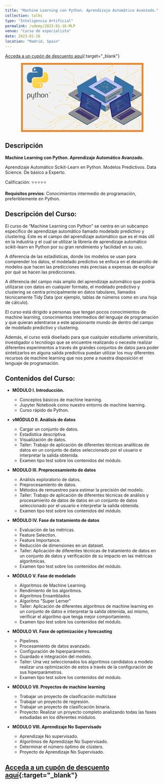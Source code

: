 ```yaml
---
title: "Machine Learning con Python. Aprendizaje Automático Avanzado."
collection: talks
type: "Inteligencia Artificial"
permalink: /udemy/2023-01-16-MLP
venue: "Curso de especialista"
date: 2023-01-16
location: "Madrid, Spain"
---
```


[Acceda a un cupón de descuento aquí](https://www.udemy.com/course/machine-learning-con-python-aprendizaje-automatico-avanzado/?couponCode=JUN_2023){:target="_blank"}

<div>
<p align = "center">
<img src="/images/courses/ML-Python.jpg" alt="Machine LEarning con Python" width="400">
</p>
</div>

## Descripción

<b>Machine Learning con Python. Aprendizaje Automático Avanzado.</b>

Aprendizaje Automático Scikit-Learn en Python. Modelos Predictivos. Data Science. De básico a Experto.

Calificación: ⭐⭐⭐⭐⭐

<b>Requisitos previos</b>: Conocimientos intermedio de programación, preferiblemente en Python.

## Descripción del Curso:

El curso de “Machine Learning con Python” se centra en un subcampo específico de aprendizaje automático llamado modelado predictivo y clustering. Este es el campo del aprendizaje automático que es el más útil en la industria y el cual se utilizar la librería de aprendizaje automático scikit-learn en Python por su gran rendimiento y facilidad en su uso.

A diferencia de las estadísticas, donde los modelos se usan para comprender los datos, el modelado predictivo se enfoca en el desarrollo de modelos que hacen las predicciones más precisas a expensas de explicar por qué se hacen las predicciones.

A diferencia del campo más amplio del aprendizaje automático que podría utilizarse con datos en cualquier formato, el modelado predictivo y clustering se centra principalmente en datos tabulares, llamados técnicamente Tidy Data (por ejemplo, tablas de números como en una hoja de cálculo).

El curso  está dirigido a personas que tengan pocos conocimientos de machine learning, conocimientos intermedios del lenguaje de programación y que quieran adentrarse a este apasionante mundo de dentro del campo de modelado predictivo y clustering.

Además, el curso está diseñado para que cualquier estudiante universitario, investigador o tecnólogo que se encuentre realizando o necesite realizar diferentes experimentos a través de grandes conjuntos de datos para poder sintetizarlos en alguna salida predictiva puedan utilizar los muy diferentes recursos de machine learning que nos pone a nuestra disposición el lenguaje de programación.

## Contenidos del Curso:

- __MÓDULO I. Introducción.__
    - Conceptos básicos de machine learning.
    - Jupyter Notebook como nuestro entorno de machine learning.
    - Curso rápido de Python.

- __vMÓDULO II. Análisis de datos__
    - Cargar un conjunto de datos.
    - Estadística descriptiva.
    - Visualización de datos.
    - Taller: Trabajo de aplicación de diferentes técnicas analíticas de datos en un conjunto de datos seleccionado por el usuario e interpretar la salida obtenida.
    - Examen tipo test sobre los contenidos del módulo.

- __MODULO III. Preprocesamiento de datos__
    - Análisis exploratorio de datos.
    - Preprocesamiento de datos.
    - Métodos de remuestreo para estimar la precisión del modelo.
    - Taller: Trabajo de aplicación de diferentes técnicas de análisis y procesamiento de datos de datos en un conjunto de datos seleccionado por el usuario e interpretar la salida obtenida.
    - Examen tipo test sobre los contenidos del módulo.

- __MÓDULO IV. Fase de tratamiento de datos__
    - Evaluación de las métricas.
    - Feature Selection.
    - Feature Importance.
    - Reducción de dimensiones en un dataset.
    - Taller: Aplicación de diferentes técnicas de tratamiento de datos en un conjunto de datos y verificación de su impacto en las métricas algorítmicas.
    - Examen tipo test sobre los contenidos del módulo.

- __MÓDULO V. Fase de modelado__
    - Algoritmos de Machine Learning.
    - Rendimiento de los algoritmos.
    - Algoritmos Ensamblados
    - Algoritmo "Super Lerner"
    - Taller: Aplicación de diferentes algoritmos de machine learning en un conjunto de datos e interpretar la salida obtenida, así mismo, verificar el algoritmo que tenga mejor comportamiento.
    - Examen tipo test sobre los contenidos del módulo.

- __MÓDULO VI. Fase de optimización y forecasting__
    - Pipelines.
    - Procesamiento de datos avanzado.
    - Configuración de hiperparámetros.
    - Guardado e integración del modelo.
    - Taller: Una vez seleccionados los algoritmos candidatos a modelo realizar una optimización de estos a través de la configuración de sus hiperparámetros.
    - Examen tipo test sobre los contenidos del módulo.

- __MÓDULO VII. Proyectos de machine learning__
    - Trabajar un proyecto de clasificación multiclase
    - Trabajar un proyecto de regresión.
    - Trabajar un proyecto de clasificación binaria.
    - Proyecto: Realizar un proyecto completo analizando todas las fases estudiadas en los diferentes módulos.

- __MÓDULO VIII. Aprendizaje No Supervisado__
    - Aprendizaje No supervisado.
    - Algoritmos de Aprendizaje No Supervisado.
    - Determinar el número óptimo de clústers.
    - Proyecto de Aprendizaje No Supervisado.

## [Acceda a un cupón de descuento aquí](https://www.udemy.com/course/machine-learning-con-python-aprendizaje-automatico-avanzado/?couponCode=JUN_2023){:target="_blank"}

